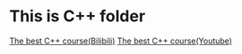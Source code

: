# This is C++ folder

[The best C++ course(Bilibili)](https://www.bilibili.com/video/BV1VJ411M7WR)
[The best C++ course(Youtube)](https://www.youtube.com/watch?v=18c3MTX0PK0&list=PLlrATfBNZ98dudnM48yfGUldqGD0S4FFb)